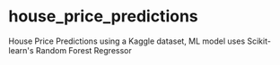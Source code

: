 # house_price_predictions
House Price Predictions using a Kaggle dataset, ML model uses Scikit-learn's Random Forest Regressor
